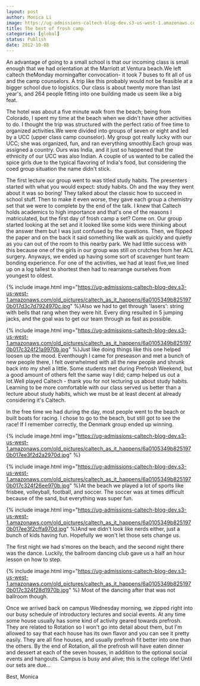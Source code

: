```yaml
---
layout: post
author: Monica Li
image: https://ug-admissions-caltech-blog-dev.s3-us-west-1.amazonaws.com/old_pictures/caltech_as_it_happens/6a0105349b8251970b017d3c7d7ea5970c.jpg
title: The best of frosh camp
categories: [global]
status: Publish
date: 2012-10-08
---
```



An advantage of going to a small school is that our incoming class is small enough that we had orientation at the Marriott at Ventura beach.We left caltech theMonday morningafter convocation- it took 7 buses to fit all of us and the camp counselors. A trip like this probably would not be feasible at a bigger school due to logistics. Our class is about twenty more than last year's, and 264 people fitting into one building made us seem like a big feat.

The hotel was about a five minute walk from the beach; being from Colorado, I spent my time at the beach when we didn't have other activities to do. I thought the trip was structured with the perfect ratio of free time to organized activities.We were divided into groups of seven or eight and led by a UCC (upper class camp counselor). My group got really lucky with our UCC; she was organized, fun, and ran everything smoothly.Each group was assigned a country. Ours was India, and it just so happened that the ethnicity of our UCC was also Indian. A couple of us wanted to be called the spice girls due to the typical flavoring of India's food, but considering the coed group situation the name didn't stick.

<div id="yiv749098468yui_3_2_0_19_134880716709842">The first lecture our group went to was titled study habits. The presenters started with what you would expect: study habits. Oh and the way they went about it was so boring! They talked about the classic how to succeed in school stuff. Then to make it even worse, they gave each group a chemistry set that we were to complete by the end of the talk. I knew that Caltech holds academics to high importance and that's one of the reasons I matriculated, but the first day of frosh camp a set? Come on. Our group started looking at the set and it looked like some kids were thinking about the answer them but I was just confused by the questions. Then, we flipped the paper and on the back it said something like walk as quickly and quietly as you can out of the room to this nearby park. We had little success with this because one of the girls in our group was still on crutches from her ACL surgery. Anyways, we ended up having some sort of scavenger hunt team bonding experience. For one of the activities, we had at least five,we lined up on a log tallest to shortest then had to rearrange ourselves from youngest to oldest. 


{% include image.html img="https://ug-admissions-caltech-blog-dev.s3-us-west-1.amazonaws.com/old_pictures/caltech_as_it_happens/6a0105349b8251970b017d3c7d7924970c.jpg" %}Also we had to get through 'lasers': string with bells that rang when they were hit. Every ding resulted in 5 jumping jacks, and the goal was to get our team through as fast as possible. 


{% include image.html img="https://ug-admissions-caltech-blog-dev.s3-us-west-1.amazonaws.com/old_pictures/caltech_as_it_happens/6a0105349b8251970b017c324f21a9970b.jpg" %}Just like doing things like this one helped loosen up the mood. Eventhough I came for preseason and met a bunch of new people there, I felt overwhelmed with all the new people and shrunk back into my shell a little. Some students met during Prefrosh Weekend, but a good amount of others felt the same way I did; camp helped us out a lot.Well played Caltech - thank you for not lecturing us about study habits. Learning to be more comfortable with our class served us better than a lecture about study habits, which we must be at least decent at already considering it's Caltech.

In the free time we had during the day, most people went to the beach or built boats for racing. I chose to go to the beach, but still got to see the race! If I remember correctly, the Denmark group ended up winning.


{% include image.html img="https://ug-admissions-caltech-blog-dev.s3-us-west-1.amazonaws.com/old_pictures/caltech_as_it_happens/6a0105349b8251970b017ee3f2d2a2970d.jpg" %}

{% include image.html img="https://ug-admissions-caltech-blog-dev.s3-us-west-1.amazonaws.com/old_pictures/caltech_as_it_happens/6a0105349b8251970b017c324f26ee970b.jpg" %}At the beach we played a lot of sports like frisbee, volleyball, football, and soccer. The soccer was at times difficult because of the sand, but everything was super fun. 


{% include image.html img="https://ug-admissions-caltech-blog-dev.s3-us-west-1.amazonaws.com/old_pictures/caltech_as_it_happens/6a0105349b8251970b017ee3f2cffa970d.jpg" %}And we didn't look like nerds either, just a bunch of kids having fun. Hopefully we won't let those sets change us.

The first night we had s'mores on the beach, and the second night there was the dance. Luckily, the ballroom dancing club gave us a half an hour lesson on how to step.


{% include image.html img="https://ug-admissions-caltech-blog-dev.s3-us-west-1.amazonaws.com/old_pictures/caltech_as_it_happens/6a0105349b8251970b017c324f28d1970b.jpg" %} Most of the dancing after that was not ballroom though.

Once we arrived back on campus Wednesday morning, we zipped right into our busy schedule of introductory lectures and social events. At any time some house usually has some kind of activity geared towards prefrosh. They are related to Rotation so I won't go into detail about them, but I'm allowed to say that each house has its own flavor and you can see it pretty easily. They are all fine houses, and usually prefrosh fit better into one than the others. By the end of Rotation, all the prefrosh will have eaten dinner and dessert at each of the seven houses, in addition to the optional social events and hangouts. Campus is busy and alive; this is the college life! Until our sets are due...

Best,
Monica

